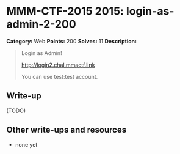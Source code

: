 # MMM-CTF-2015 2015: login-as-admin-2-200

**Category:** Web
**Points:** 200
**Solves:** 11
**Description:**

> Login as Admin!
>
> http://login2.chal.mmactf.link
>
> You can use test:test account.
> 

## Write-up

(TODO)

## Other write-ups and resources

* none yet
